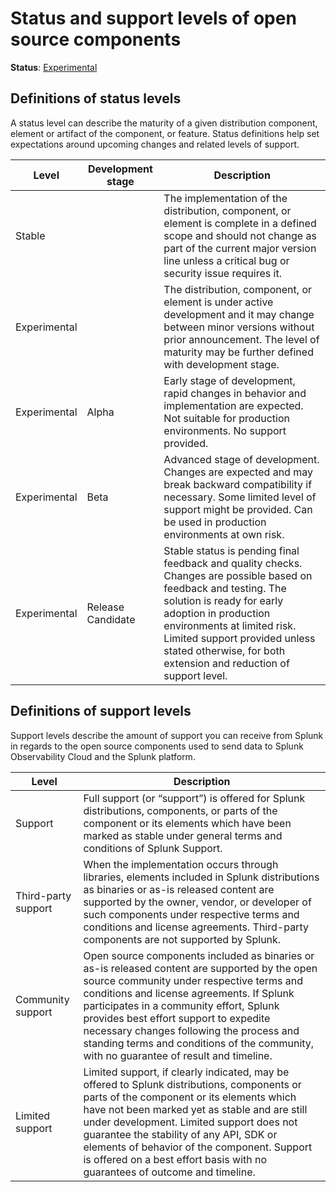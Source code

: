 # Status and support levels of open source components

**Status**: [Experimental](../README.md#versioning-and-status-of-the-specification)

## Definitions of status levels

A status level can describe the maturity of a given distribution component,
element or artifact of the component, or feature. Status definitions help set
expectations around upcoming changes and related levels of support.

| Level        | Development stage | Description                                                                                                                                                                                                                                                                                               |
|--------------|-------------------|-----------------------------------------------------------------------------------------------------------------------------------------------------------------------------------------------------------------------------------------------------------------------------------------------------------|
| Stable       |                   | The implementation of the distribution, component, or element is complete in a defined scope and should not change as part of the current major version line unless a critical bug or security issue requires it.                                                                                         |
| Experimental |                   | The distribution, component, or element is under active development and it may change between minor versions without prior announcement. The level of maturity may be further defined with development stage.                                                                                             |
| Experimental | Alpha             | Early stage of development, rapid changes in behavior and implementation are expected. Not suitable for production environments. No support provided.                                                                                                                                                     |
| Experimental | Beta              | Advanced stage of development. Changes are expected and may break backward compatibility if necessary. Some limited level of support might be provided. Can be used in production environments at own risk.                                                                                               |
| Experimental | Release Candidate | Stable status is pending final feedback and quality checks. Changes are possible based on feedback and testing. The solution is ready for early adoption in production environments at limited risk. Limited support provided unless stated otherwise, for both extension and reduction of support level. |

## Definitions of support levels

Support levels describe the amount of support you can receive from Splunk
in regards to the open source components used to send data
to Splunk Observability Cloud and the Splunk platform.

| Level               | Description                                                                                                                                                                                                                                                                                                                                                                                                        |
|---------------------|--------------------------------------------------------------------------------------------------------------------------------------------------------------------------------------------------------------------------------------------------------------------------------------------------------------------------------------------------------------------------------------------------------------------|
| Support             | Full support (or “support”)  is offered for Splunk distributions, components, or parts of the component or its elements which have been marked as stable under general terms and conditions of Splunk Support.                                                                                                                                                                                                    |
| Third-party support | When the implementation occurs through libraries, elements included in Splunk distributions as binaries or as-is released content are supported by the owner, vendor, or developer of such components under respective terms and conditions and license agreements. Third-party components are not supported by Splunk.                                                                                            |
| Community support   | Open source components included as binaries or as-is released content are supported by the open source community under respective terms and conditions and license agreements. If Splunk participates in a community effort, Splunk provides best effort support to expedite necessary changes following the process and standing terms and conditions of the community, with no guarantee of result and timeline. |
| Limited support     | Limited support, if clearly indicated, may be offered to Splunk distributions, components or parts of the component or its elements which have not been marked yet as stable and are still under development. Limited support does not guarantee the stability of any API, SDK or elements of behavior of the component. Support is offered on a best effort basis with no guarantees of outcome and timeline.     |
